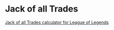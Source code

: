 # Jack of all Trades

[Jack of all Trades calculator for League of Legends](https://kzhao611.github.io/jack/)
